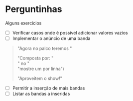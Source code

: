 # Perguntinhas

Alguns exercícios

- [ ] Verificar casos onde é possivel adicionar valores vazios
- [ ] Implementar o anúncio de uma banda
> "Agora no palco teremos <nome da banda>"
> 
> "Composta por: "\
> "<nome do membro> no <instrumento>"\
> "mostre um por linha"\
> 
> "Aproveitem o show!"
- [ ] Permitir a inserção de mais bandas
- [ ] Listar as bandas a inseridas